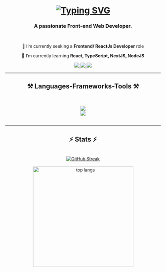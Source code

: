 <!--### Hi there 👋 -->

<h1 align="center">
  <a href="https://git.io/typing-svg">
    <img src="https://readme-typing-svg.demolab.com?font=Fira+Code&weight=600&size=30&duration=4000&pause=500&color=2296F7&center=true&random=false&width=500&lines=Hi+there👋;I'm+Akshay+Sharma!" alt="Typing SVG" />
  </a>
</h1>

<h3 align="center">
  A passionate Front-end Web Developer.
</h3>
<br />

<div align="center">
 
 🔭 I’m currently seeking a **Frontend/ ReactJs Developer** role
 
 🌱 I’m currently learning **React, TypeScript, NextJS, NodeJS**

</div>

<div align="center"> 
  <a href="mailto:akshaysharma.2993@gmail.com">
    <img src="https://img.shields.io/badge/Gmail-333333?style=for-the-badge&logo=gmail&logoColor=red" />
  </a>
  <a href="https://www.linkedin.com/in/akshay-sharmaaa/" target="_blank">
    <img src="https://img.shields.io/badge/LinkedIn-0077B5?style=for-the-badge&logo=linkedin&logoColor=white" target="_blank" />
  </a>
  <a href="https://akshay-sharma-portfolio.netlify.app" target="_blank">
     <img src="https://img.shields.io/badge/Portfolio-FF5722?style=for-the-badge&logo=todoist&logoColor=white" target="_blank" />
  </a>
</div>

<hr/>
 
<h2 align="center">⚒️ Languages-Frameworks-Tools ⚒️</h2>
<br/>
<br/>
<div align="center">
    <img src="https://skillicons.dev/icons?i=html,css,bootstrap,mui,vscode,github,figma,tailwind,git" /><br/>
    <img src="https://skillicons.dev/icons?i=javascript,typescript,firebase,mongodb,java,postman,jquery,laravel" />
  <br/>
</div>

<br/>
<hr/>
<h2 align="center">⚡ Stats ⚡</h2>
<br>
<div align=center>
  <a href="https://git.io/streak-stats">
    <img src="https://streak-stats.demolab.com?user=akshay2993&theme=dark" alt="GitHub Streak" />
  </a>
  
  <!-- <a href="https://git.io/streak-stats">
      <img width=390 src="https://github-readme-stats.vercel.app/api?username=akshay2993&count_private=true&show_icons=true&theme=react&rank_icon=github&border_radius=10" alt="readme stats" />
  </a> -->
  <br/>
  <br/>
  <img width=325 align="center" src="https://github-readme-stats-salesp07.vercel.app/api/top-langs/?username=akshay2993&hide=HTML&langs_count=8&layout=compact&theme=react&border_radius=10&size_weight=0.5&count_weight=0.5&exclude_repo=github-readme-stats" alt="top langs" />

</div>

<br/>
<!--
**akshay2993/akshay2993** is a ✨ _special_ ✨ repository because its `README.md` (this file) appears on your GitHub profile.

Here are some ideas to get you started:

- 🔭 I’m currently working on ...
- 🌱 I’m currently learning ...
- 👯 I’m looking to collaborate on ...
- 🤔 I’m looking for help with ...
- 💬 Ask me about ...
- 📫 How to reach me: ...
- 😄 Pronouns: ...
- ⚡ Fun fact: ...
-->
